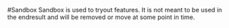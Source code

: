 #Sandbox
Sandbox is used to tryout features.
It is not meant to be used in the endresult and will be removed or move at some point in time.